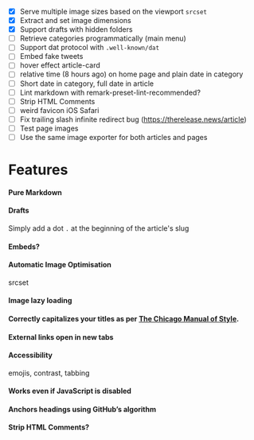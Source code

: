 - [x] Serve multiple image sizes based on the viewport `srcset`
- [x] Extract and set image dimensions
- [x] Support drafts with hidden folders
- [ ] Retrieve categories programmatically (main menu)
- [ ] Support dat protocol with `.well-known/dat`
- [ ] Embed fake tweets
- [ ] hover effect article-card
- [ ] relative time (8 hours ago) on home page and plain date in category
- [ ] Short date in category, full date in article
- [ ] Lint markdown with remark-preset-lint-recommended?
- [ ] Strip HTML Comments
- [ ] weird favicon iOS Safari
- [ ] Fix trailing slash infinite redirect bug (https://therelease.news/article) 
- [ ] Test page images 
- [ ] Use the same image exporter for both articles and pages 

# Features

#### Pure Markdown

#### Drafts

Simply add a dot `.` at the beginning of the article's slug

#### Embeds?

#### Automatic Image Optimisation

srcset

#### Image lazy loading

#### Correctly capitalizes your titles as per [The Chicago Manual of Style](http://www.chicagomanualofstyle.org/home.html).

#### External links open in new tabs

#### Accessibility

emojis, contrast, tabbing

#### Works even if JavaScript is disabled

#### Anchors headings using GitHub’s algorithm

#### Strip HTML Comments?
